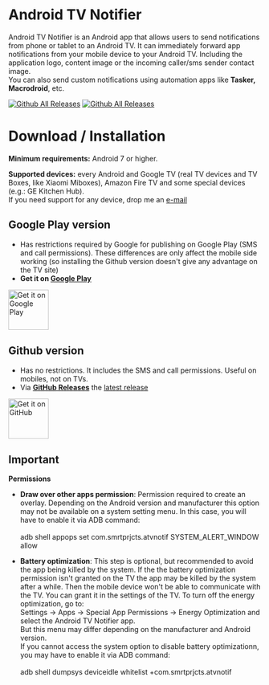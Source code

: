 # Android TV Notifier

Android TV Notifier is an Android app that allows users to send notifications from phone or tablet to an Android TV.
It can immediately forward app notifications from your mobile device to your Android TV. Including the application logo, content image or the incoming caller/sms sender contact image.<br>
You can also send custom notifications using automation apps like **Tasker, Macrodroid**, etc.

[![Github All Releases](https://img.shields.io/github/v/release/smrtprjcts/atvnotif?label=Release&logo=github&display_name=release)]()
[![Github All Releases](https://img.shields.io/github/downloads/smrtprjcts/atvnotif/total.svg?label=APK%20Downloads&logo=github)]()

# Download / Installation

**Minimum requirements:** Android 7 or higher.<br>

**Supported devices:** every Android and Google TV (real TV devices and TV Boxes, like Xiaomi Miboxes), Amazon Fire TV and some special devices (e.g.: GE Kitchen Hub).<br> If you need support for any device, drop me an [e-mail](mailto:smrtprjcts+atvnotif@gmail.com)

## Google Play version
* Has restrictions required by Google for publishing on Google Play (SMS and call permissions). These differences are only affect the mobile side working (so installing the Github version doesn't give any advantage on the TV site)
* **Get it on [Google Play](https://play.google.com/store/apps/details?id=com.smrtprjcts.atvnotif)**

[<img src="https://play.google.com/intl/en_us/badges/images/generic/en_badge_web_generic.png" alt="Get it on Google Play" height="80">](https://play.google.com/store/apps/details?id=com.smrtprjcts.atvnotif)

## Github version
* Has no restrictions. It includes the SMS and call permissions. Useful on mobiles, not on TVs.
* Via **[GitHub Releases](https://github.com/smrtprjcts/atvnotif/releases)** the [latest release](https://github.com/smrtprjcts/atvnotif/releases/latest/download/ATVNotifier-github-release.apk)

[<img src="https://raw.githubusercontent.com/ismartcoding/plain-app/main/assets/get-it-on-github.png" alt="Get it on GitHub" height="80">](https://github.com/smrtprjcts/atvnotif/releases)

## Important 
**Permissions**
* **Draw over other apps permission**: Permission required to create an overlay. Depending on the Android version and manufacturer this option may not be available on a system setting menu. In this case, you will have to enable it via ADB command:\
\
adb shell appops set com.smrtprjcts.atvnotif SYSTEM_ALERT_WINDOW allow

* **Battery optimization**: This step is optional, but recommended to avoid the app being killed by the system. If the the battery optimization permission isn't granted on the TV the app may be killed  by the system after a while. Then the mobile device won't be able to communicate with the TV. You can grant it in the settings of the TV. To turn off the energy optimization, go to:\
Settings -> Apps -> Special App Permissions -> Energy Optimization and select the Android TV Notifier app.\
But this menu may differ depending on the manufacturer and Android version.<br>
If you cannot access the system option to disable battery optimizationn, you may have to enable it via ADB command:\
\
adb shell dumpsys deviceidle whitelist +com.smrtprjcts.atvnotif
